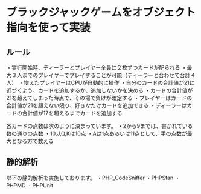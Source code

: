 # ブラックジャックゲームをオブジェクト指向を使って実装

## ルール

・実行開始時、ディーラーとプレイヤー全員に２枚ずつカードが配られる
・最大３人までのプレイヤーでプレイすることが可能（ディーラーと合わせて合計４人）
・増えたプレイヤーはCPUが自動的に操作
・自分のカードの合計値が21に近づくよう、カードを追加するか、追加しないかを決める
・カードの合計値が21を超えてしまった時点で、その場で負けが確定する
・プレイヤーはカードの合計値が21を超えない限り、好きなだけカードを追加できる
・ディーラーはカードの合計値が17を超えるまでカードを追加する

各カードの点数は次のように決まっています。
・2から9までは、書かれている数の通りの点数
・10,J,Q,Kは10点
・Aは1点あるいは11点として、手の点数が最大となる方で数える

## 静的解析

以下の静的解析を実施しております。
・PHP_CodeSniffer
・PHPStan
・PHPMD
・PHPUnit
